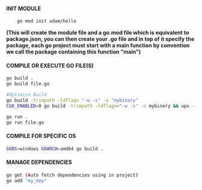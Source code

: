 #### INIT MODULE

```sh
    go mod init adam/hello
```

**(This will create the module file and a go.mod file which is equivalent to package.json, you can then create
your .go file and in top of it specify the package, each go project must start with a main function by convention
we call the package containing this function "main")**

#### COMPILE OR EXECUTE GO FILE(S)

```sh
go build .
go build file.go

#Optimize Build
go build -trimpath -ldflags "-w -s" -o "mybinary"
CGO_ENABLED=0 go build -trimpath -ldflags="-w -s" -o mybinary && upx --best --lzma mybinary

go run .
go run file.go

```

#### COMPILE FOR SPECIFIC OS

```sh
GOOS=windows GOARCH=amd64 go build .
```

#### MANAGE DEPENDENCIES

```sh
go get (Auto fetch dependencies using in project)
go add "my_dep"
```
